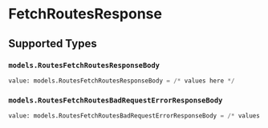 # FetchRoutesResponse


## Supported Types

### `models.RoutesFetchRoutesResponseBody`

```python
value: models.RoutesFetchRoutesResponseBody = /* values here */
```

### `models.RoutesFetchRoutesBadRequestErrorResponseBody`

```python
value: models.RoutesFetchRoutesBadRequestErrorResponseBody = /* values here */
```

